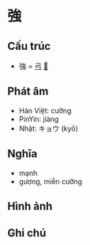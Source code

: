 # 強

## Cấu trúc
* 強 = [弓](弓.md) [𧈧](𧈧.md)

## Phát âm

* Hán Việt: cưỡng
* PinYin: jiàng
* Nhật: キョウ (kyō)

## Nghĩa

* mạnh
* gượng, miễn cưỡng

## Hình ảnh

## Ghi chú

<script>window.HANZI_FIELD='強';</script>